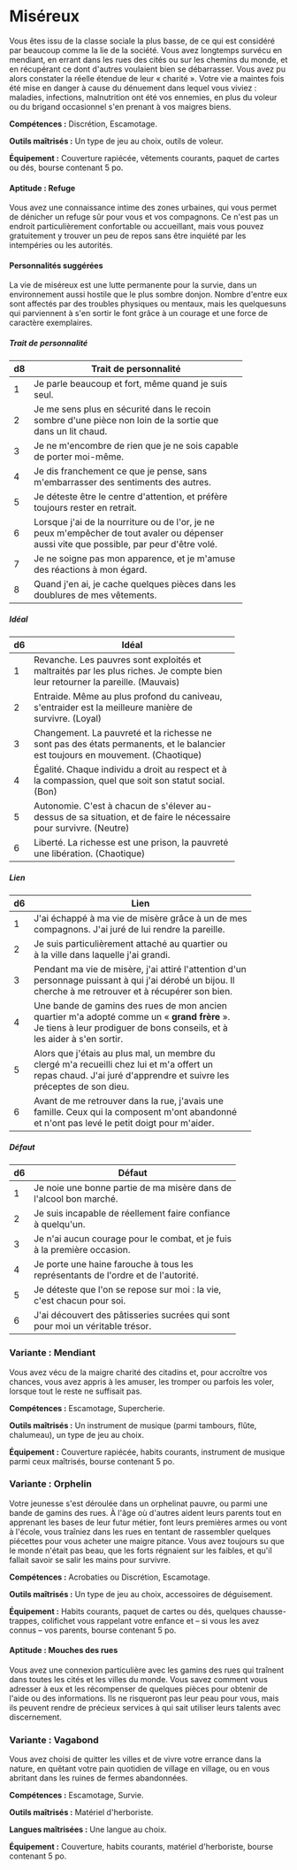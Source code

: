 
<Items>

# <Name>Miséreux</Name>

Vous êtes issu de la classe sociale la plus basse, de ce qui est considéré par beaucoup comme la lie de la société. Vous avez longtemps survécu en mendiant, en errant dans les rues des cités ou sur les chemins du monde, et en récupérant ce dont d'autres voulaient bien se débarrasser. Vous avez pu alors constater la réelle étendue de leur « charité ». Votre vie a maintes fois été mise en danger à cause du dénuement dans lequel vous viviez : maladies, infections, malnutrition ont été vos ennemies, en plus du voleur ou du brigand occasionnel s'en prenant à vos maigres biens.

**Compétences :** Discrétion, Escamotage.

**Outils maîtrisés :** Un type de jeu au choix, outils de voleur.

**Équipement :** Couverture rapiécée, vêtements courants, paquet de cartes ou dés, bourse contenant 5 po.

<Generic>

#### <Name>Aptitude : Refuge</Name>

Vous avez une connaissance intime des zones urbaines, qui vous permet de dénicher un refuge sûr pour vous et vos compagnons. Ce n'est pas un endroit particulièrement confortable ou accueillant, mais vous pouvez gratuitement y trouver un peu de repos sans être inquiété par les intempéries ou les autorités.

</Generic>

<Items>

#### <Name>Personnalités suggérées</Name>

La vie de miséreux est une lutte permanente pour la survie, dans un environnement aussi hostile que le plus sombre donjon. Nombre d'entre eux sont affectés par des troubles physiques ou mentaux, mais les quelquesuns qui parviennent à s'en sortir le font grâce à un courage et une force de caractère exemplaires.

<Generic>

##### <Name>Trait de personnalité</Name>

|d8|Trait de personnalité|
|---|---|
|1|Je parle beaucoup et fort, même quand je suis<br>seul.|
|2|Je me sens plus en sécurité dans le recoin<br>sombre d'une pièce non loin de la sortie que<br>dans un lit chaud.|
|3|Je ne m'encombre de rien que je ne sois capable<br>de porter moi-même.|
|4|Je dis franchement ce que je pense, sans<br>m'embarrasser des sentiments des autres.|
|5|Je déteste être le centre d'attention, et préfère<br>toujours rester en retrait.|
|6|Lorsque j'ai de la nourriture ou de l'or, je ne<br>peux m'empêcher de tout avaler ou dépenser<br>aussi vite que possible, par peur d'être volé.|
|7|Je ne soigne pas mon apparence, et je m'amuse<br>des réactions à mon égard.|
|8|Quand j'en ai, je cache quelques pièces dans les<br>doublures de mes vêtements.|

</Generic>

<Generic>

##### <Name>Idéal</Name>

|d6|Idéal|
|---|---|
|1|Revanche. Les pauvres sont exploités et<br>maltraités par les plus riches. Je compte bien<br>leur retourner la pareille. (Mauvais)|
|2|Entraide. Même au plus profond du caniveau,<br>s'entraider est la meilleure manière de<br>survivre. (Loyal)|
|3|Changement. La pauvreté et la richesse ne<br>sont pas des états permanents, et le balancier<br>est toujours en mouvement. (Chaotique)|
|4|Égalité. Chaque individu a droit au respect et à<br>la compassion, quel que soit son statut social.<br>(Bon)|
|5|Autonomie. C'est à chacun de s'élever au-<br>dessus de sa situation, et de faire le nécessaire<br>pour survivre. (Neutre)|
|6|Liberté. La richesse est une prison, la pauvreté<br>une libération. (Chaotique)|

</Generic>

<Generic>

##### <Name>Lien</Name>

|d6|Lien|
|---|---|
|1|J'ai échappé à ma vie de misère grâce à un de mes<br>compagnons. J'ai juré de lui rendre la pareille.|
|2|Je suis particulièrement attaché au quartier ou<br>à la ville dans laquelle j'ai grandi.|
|3|Pendant ma vie de misère, j'ai attiré l'attention d'un<br>personnage puissant à qui j'ai dérobé un bijou. Il<br>cherche à me retrouver et à récupérer son bien.|
|4|Une bande de gamins des rues de mon ancien<br>quartier m'a adopté comme un « **grand frère** ».<br>Je tiens à leur prodiguer de bons conseils, et à<br>les aider à s'en sortir.|
|5|Alors que j'étais au plus mal, un membre du<br>clergé m'a recueilli chez lui et m'a offert un<br>repas chaud. J'ai juré d'apprendre et suivre les<br>préceptes de son dieu.|
|6|Avant de me retrouver dans la rue, j'avais une<br>famille. Ceux qui la composent m'ont abandonné<br>et n'ont pas levé le petit doigt pour m'aider.|

</Generic>

<Generic>

##### <Name>Défaut</Name>

|d6|Défaut|
|---|---|
|1|Je noie une bonne partie de ma misère dans de<br>l'alcool bon marché.|
|2|Je suis incapable de réellement faire confiance<br>à quelqu'un.|
|3|Je n'ai aucun courage pour le combat, et je fuis<br>à la première occasion.|
|4|Je porte une haine farouche à tous les<br>représentants de l'ordre et de l'autorité.|
|5|Je déteste que l'on se repose sur moi : la vie,<br>c'est chacun pour soi.|
|6|J'ai découvert des pâtisseries sucrées qui sont<br>pour moi un véritable trésor.|

</Generic>

</Items>

<Generic>

### <Name>Variante : Mendiant</Name>

Vous avez vécu de la maigre charité des citadins et, pour accroître vos chances, vous avez appris à les amuser, les tromper ou parfois les voler, lorsque tout le reste ne suffisait pas.

**Compétences :** Escamotage, Supercherie.

**Outils maîtrisés :** Un instrument de musique (parmi tambours, flûte, chalumeau), un type de jeu au choix.

**Équipement :** Couverture rapiécée, habits courants, instrument de musique parmi ceux maîtrisés, bourse contenant 5 po.

</Generic>

<Items>

### <Name>Variante : Orphelin</Name>

Votre jeunesse s'est déroulée dans un orphelinat pauvre, ou parmi une bande de gamins des rues. À l'âge où d'autres aident leurs parents tout en apprenant les bases de leur futur métier, font leurs premières armes ou vont à l'école, vous traîniez dans les rues en tentant de rassembler quelques piécettes pour vous acheter une maigre pitance. Vous avez toujours su que le monde n'était pas beau, que les forts régnaient sur les faibles, et qu'il fallait savoir se salir les mains pour survivre.

**Compétences :** Acrobaties ou Discrétion, Escamotage.

**Outils maîtrisés :** Un type de jeu au choix, accessoires de déguisement.

**Équipement :** Habits courants, paquet de cartes ou dés, quelques chausse-trappes, colifichet vous rappelant votre enfance et – si vous les avez connus – vos parents, bourse contenant 5 po.

<Generic>

#### <Name>Aptitude : Mouches des rues</Name>

Vous avez une connexion particulière avec les gamins des rues qui traînent dans toutes les cités et les villes du monde. Vous savez comment vous adresser à eux et les récompenser de quelques pièces pour obtenir de l'aide ou des informations. Ils ne risqueront pas leur peau pour vous, mais ils peuvent rendre de précieux services à qui sait utiliser leurs talents avec discernement.

</Generic>

</Items>

<Generic>

### <Name>Variante : Vagabond</Name>

Vous avez choisi de quitter les villes et de vivre votre errance dans la nature, en quêtant votre pain quotidien de village en village, ou en vous abritant dans les ruines de fermes abandonnées.

**Compétences :** Escamotage, Survie.

**Outils maîtrisés :** Matériel d'herboriste.

**Langues maîtrisées :** Une langue au choix.

**Équipement :** Couverture, habits courants, matériel d'herboriste, bourse contenant 5 po.

</Generic>

</Items>
